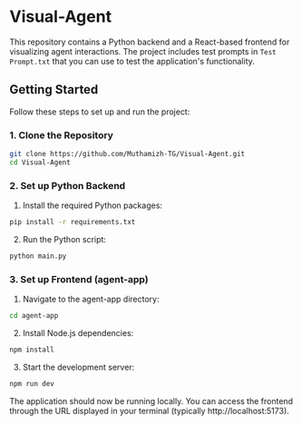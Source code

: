 # Visual-Agent

This repository contains a Python backend and a React-based frontend for visualizing agent interactions. The project includes test prompts in `Test Prompt.txt` that you can use to test the application's functionality.

## Getting Started

Follow these steps to set up and run the project:

### 1. Clone the Repository

```bash
git clone https://github.com/Muthamizh-TG/Visual-Agent.git
cd Visual-Agent
```

### 2. Set up Python Backend

1. Install the required Python packages:
```bash
pip install -r requirements.txt
```

2. Run the Python script:
```bash
python main.py
```

### 3. Set up Frontend (agent-app)

1. Navigate to the agent-app directory:
```bash
cd agent-app
```

2. Install Node.js dependencies:
```bash
npm install
```

3. Start the development server:
```bash
npm run dev
```

The application should now be running locally. You can access the frontend through the URL displayed in your terminal (typically http://localhost:5173).
